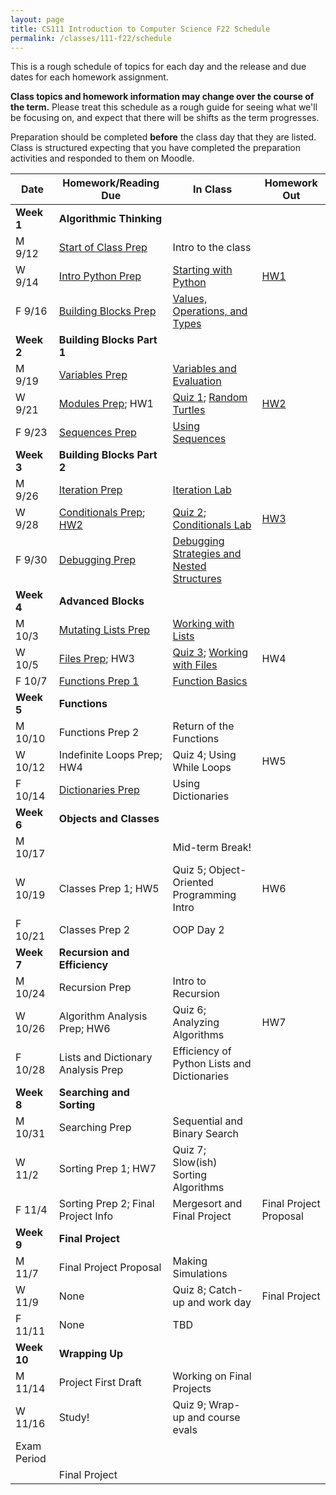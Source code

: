 ```yaml
---
layout: page
title: CS111 Introduction to Computer Science F22 Schedule
permalink: /classes/111-f22/schedule
---
```


This is a rough schedule of topics for each day and the release and due dates for each homework assignment.  

**Class topics and homework information may change over the course of the term.** Please treat this schedule as a rough guide for seeing what we'll be focusing on, and expect that there will be shifts as the term progresses.

Preparation should be completed **before** the class day that they are listed. Class is structured expecting that you have completed the preparation activities and responded to them on Moodle.

| Date	| Homework/Reading Due	| In Class |	Homework Out |
| ------- | --------------- | ------------- | -------------- |
| **Week 1** | **Algorithmic Thinking** |  | |
| M 9/12 | [Start of Class Prep](intro-prep) | Intro to the class |  |
| W 9/14 | [Intro Python Prep](python-prep) | [Starting with Python](getting-started)  | [HW1](hw1)	 |
| F 9/16 | [Building Blocks Prep](build-blocks-prep) | [Values, Operations, and Types](building-blocks) | | 
| **Week 2** | **Building Blocks Part 1** |  | |
| M 9/19 | [Variables Prep](variables-prep)	| [Variables and Evaluation](variables) |	 |
| W 9/21 | [Modules Prep](turtle-prep); HW1 | [Quiz 1](quiz1); [Random Turtles](random-turtle)	| [HW2](hw2) |
| F 9/23 | [Sequences Prep](sequences-prep) | [Using Sequences](sequences)	| |
| **Week 3** | **Building Blocks Part 2** |  | |
| M 9/26 | [Iteration Prep](iteration-prep)	| [Iteration Lab](iteration-lab)	| |
| W 9/28 | [Conditionals Prep](conditionals-prep); [HW2](hw2)| [Quiz 2](quiz2); [Conditionals Lab](conditionals-lab)	 | [HW3](hw3) |
| F 9/30 | [Debugging Prep](debugging-nested-prep)  |	[Debugging Strategies and Nested Structures](lab-nested) |  |
| **Week 4** | **Advanced Blocks** | | |
| M 10/3 | [Mutating Lists Prep](mutating-lists-prep) | [Working with Lists](lab-mutating-lists)	| |
| W 10/5 | [Files Prep](files-prep); HW3	| [Quiz 3](quiz3); [Working with Files](files)	| HW4 |
| F 10/7 | [Functions Prep 1](functions1-prep) | [Function Basics](functions1)	 | |
| **Week 5** | **Functions** |  | |
| M 10/10 | Functions Prep 2 | Return of the Functions | |
| W 10/12 |	Indefinite Loops Prep;  HW4	| Quiz 4; Using While Loops	| HW5 |
| F 10/14 | [Dictionaries Prep](dictionaries-prep) |	Using Dictionaries	| |
| **Week 6** | **Objects and Classes** |  | |
| M 10/17	| |	Mid-term Break!	| |
| W 10/19 | Classes Prep 1; HW5  | Quiz 5; Object-Oriented Programming Intro	| HW6 |
| F 10/21 | Classes Prep 2	| OOP Day 2	|  |
| **Week 7**| **Recursion and Efficiency**|  | |
| M 10/24 |  Recursion Prep | Intro to Recursion	| |
| W 10/26 | Algorithm Analysis Prep; HW6 |	Quiz 6; Analyzing Algorithms		 | HW7 |
| F 10/28 | Lists and Dictionary Analysis Prep	 | Efficiency of Python Lists and Dictionaries	|  |
| **Week 8** | **Searching and Sorting** |   | |
| M 10/31 | Searching Prep |	Sequential and Binary Search	| |
| W 11/2 | 	Sorting Prep 1; HW7	 | Quiz 7; Slow(ish) Sorting Algorithms | |	
| F 11/4 | Sorting Prep 2; Final Project Info	| Mergesort and Final Project  | Final Project Proposal	 |
| **Week 9** | **Final Project**|  | |
| M 11/7 | Final Project Proposal |	Making Simulations | |	
| W 11/9 | None | Quiz 8; Catch-up and work day |Final Project |
| F 11/11 | None  | TBD |	 |
| **Week 10** | **Wrapping Up** |  | |
| M 11/14	| Project First Draft | Working on Final Projects |  |
| W 11/16 | Study! | Quiz 9; Wrap-up and course evals | |
| Exam Period | | | |
| | Final Project |  | |